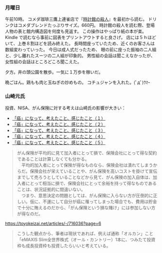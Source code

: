 ### 月曜日

午前10時。
コメダ珈琲三鷹上連雀店で『[時計館の殺人](https://www.amazon.co.jp/%E6%99%82%E8%A8%88%E9%A4%A8%E3%81%AE%E6%AE%BA%E4%BA%BA-%E6%96%B0%E8%A3%85%E6%94%B9%E8%A8%82%E7%89%88-%E8%AC%9B%E8%AB%87%E7%A4%BE%E6%96%87%E5%BA%AB-%E7%B6%BE%E8%BE%BB-%E8%A1%8C%E4%BA%BA/dp/4062772949)』を最初から読む。
ドリンクはコメダブレンドたっぷりサイズ。660円。
時計館の殺人を読む際、登場人物の表と館内構造図を何度も見返す。
この操作はやっぱり紙の本が楽。Kindle で読むなら事前に図表をプリントアウトすると良さげ。
店には５ｈほどいて、上巻８割ほどを読み終えた。
長時間座っていたため、近くのお客さんは数組変わっていった。
今日は成人式だったため、
眼の前に座った振袖の二人組と、少し離れたスーツの二人組が印象的。
男性組の会話は聞こえなかったが、女性組の会話はところどころ聞こえた。

夕方。井の頭公園を散歩。一気に１万歩を稼いだ。

晩ごはん。鶏もも肉と玉ねぎの炒めもの。
コチュジャンを入れた。(ﾟдﾟ)ｳﾏｰ

### 山崎元氏

投資、NISA、がん保険に対する考えは山崎氏の影響が大きい：

- [「癌」になって、考えたこと、感じたこと（１）](https://note.com/hajime_yamazaki/n/n4963cd4e4342)
- [「癌」になって、考えたこと、感じたこと（２）](https://note.com/hajime_yamazaki/n/n1a325426582c)
- [「癌」になって、考えたこと、感じたこと（３）](https://note.com/hajime_yamazaki/n/n9db07a0f3606)
- [「癌」になって、考えたこと、感じたこと（４）](https://note.com/hajime_yamazaki/n/n3857bfe2f6c7)
- [「癌」になって、考えたこと、感じたこと（５）](https://note.com/hajime_yamazaki/n/nda83de353b07)

> がん保険が平均的に見て加入者にとって損で、保険会社にとって得な契約であることは計算しなくても分かる。<br>
> 　平均的加入者にとって保険が得なものなら、保険会社は潰れてしまうからだ。保険会社が栄えていることや、がん保険を高いコストを掛けて宣伝までして売ろうとしていることなどから見て、がん保険の加入自体は、加入者にとって相当に損で、保険会社にとって余裕を持って得なものであることは、状況証拠的に間違いない。<br>
> 　つまり、意思決定の問題としては、がん保険に入らない方が圧倒的に正しい。仮に、不運にして自分が癌に罹ってしまった場合でも、費用は貯金で十分に賄えるのだから、「がん保険という損な賭け」には参加しない方が得なのだ。

https://toyokeizai.net/articles/-/716036?page=6

> こうした観点から、筆者は現状であれば、例えば通称「オルカン」こと「eMAXIS Slim全世界株式（オール・カントリー）1本に、つみたて投資枠も成長投資枠も投資したらいいと考えている。
